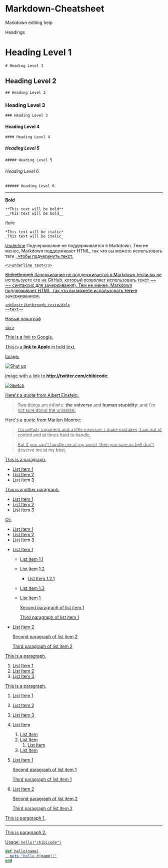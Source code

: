 # Markdown-Cheatsheet

Markdown editing help

Headings

# Heading Level 1
>
```
# Heading Level 1
```

## Heading Level 2
>
```
## Heading Level 2
```

### Heading Level 3
>
```
### Heading Level 3
```

#### Heading Level 4
>
```
#### Heading Level 4
```

##### Heading Level 5
>
```
##### Heading Level 5
```

###### Heading Level 6
>
```
###### Heading Level 6
```

---

**Bold**
>
```
**This text will be bold**
__This text will be bold__
```

*Italic*
>
```
*This text will be italic*
_This text will be italic_
```

<u>Underline</u>
Подчеркивание не поддерживается в Markdown. Тем не менее, Markdown поддерживает HTML, так что вы можете использовать тэги <U>, чтобы подчеркнуть текст.
>
```
<u>underline text</u>
```

<del>Strikethrough</del>
Зачеркивание не поддерживается в Markdown (если вы не используете его на GitHub, который позволяет использовать текст ~~ ~~ синтаксис для зачеркивания). Тем не менее, Markdown поддерживает HTML, так что вы можете использовать <Del> теги в зачеркиванием.
>
```
<del>strikethrough text</del>
~~text~~
```

Новый параграф

>
```
<br>
```


This is a [link to Google](http://google.com).

This is a **[link to Apple](http://apple.com)** in bold text.


Image:

![Shut up](http://goo.gl/iCJCgQ)

Image with a link to **http://twitter.com/chibicode**:

[![Sketch](http://goo.gl/74fTfU)](http://twitter.com/chibicode)


Here's a quote from Albert Einstein:

> Two things are infinite: **the universe** and **human stupidity**; and I'm not sure about the universe.


Here's a quote from Marilyn Monroe:

> I'm selfish, impatient and a little insecure. I make mistakes, I am out of control and at times hard to handle.

> But if you can't handle me at my worst, then you sure as hell don't deserve me at my best.


This is a paragraph.

- List Item 1
- List Item 2
- List Item 3

This is another paragraph.

* List Item 1
* List Item 2
* List Item 3

Or:

+ List Item 1
+ List Item 2
+ List Item 3

- List Item 1
    - List Item 1.1
    - List Item 1.2
        - List Item 1.2.1
    - List Item 1.3
    
  
  - List Item 1

    Second paragraph of list item 1

    Third paragraph of list item 1

- List Item 2

    Second paragraph of list item 2

    Third paragraph of list item 2
    
 
 This is a paragraph.

1. List Item 1
2. List Item 2
3. List Item 3

This is a paragraph.


1. List Item 1
1. List Item 2
1. List Item 3


1. List Item
    1. List Item
    2. List Item
        1. List Item
    3. List Item
    
1. List Item 1

    Second paragraph of list item 1

    Third paragraph of list item 1

2. List Item 2

    Second paragraph of list item 2

    Third paragraph of list item 2
    

This is paragraph 1.

---

This is paragraph 2.


Usage: `hello("chibicode")`

```ruby
def hello(name)
  puts "Hello #{name}!"
end
```

